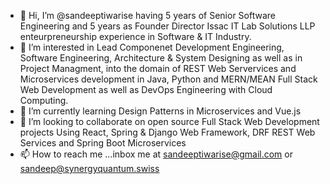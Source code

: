 - 👋 Hi, I’m @sandeeptiwarise having 5 years of Senior Software Engineering and 5 years as Founder Director Issac IT Lab Solutions LLP enteurpreneurship experience in Software & IT Industry.
- 👀 I’m interested in Lead Componenet Development Engineering, Software Engineering, Architecture & System Designing as well as in Project Managment, into the domain of REST Web Servervices and Microservices development in Java, Python and MERN/MEAN Full Stack Web Development as well as DevOps Engineering with Cloud Computing.
- 🌱 I’m currently learning Design Patterns in Microservices and Vue.js
- 💞️ I’m looking to collaborate on open source Full Stack Web Development projects Using React, Spring & Django Web Framework, DRF REST Web Services and Spring Boot Microservices
- 📫 How to reach me ...inbox me at sandeeptiwarise@gmail.com or sandeep@synergyquantum.swiss

<!---
sandeeptiwarise/sandeeptiwarise is a ✨ special ✨ repository because its `README.md` (this file) appears on your GitHub profile.
You can click the Preview link to take a look at your changes.
--->
